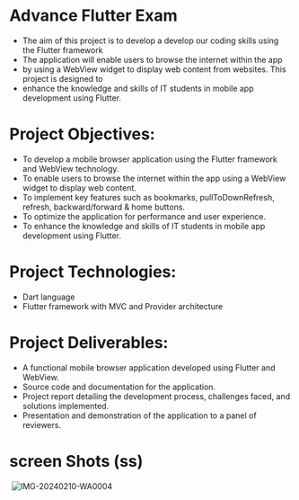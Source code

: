 # Advance Flutter Exam
- The aim of this project is to develop a develop our coding skills using the Flutter framework
-  The application will enable users to browse the internet within the app
- by using a WebView widget to display web content from websites. This project is designed to
- enhance the knowledge and skills of IT students in mobile app development using Flutter.
# Project Objectives:
- To develop a mobile browser application using the Flutter framework and WebView
technology.
- To enable users to browse the internet within the app using a WebView widget to display web
content.
- To implement key features such as bookmarks, pullToDownRefresh, refresh, backward/forward
& home buttons.
- To optimize the application for performance and user experience.
- To enhance the knowledge and skills of IT students in mobile app development using Flutter.
# Project Technologies:
- Dart language
- Flutter framework with MVC and Provider architecture
# Project Deliverables:
- A functional mobile browser application developed using Flutter and WebView.
- Source code and documentation for the application.
- Project report detailing the development process, challenges faced, and solutions implemented.
- Presentation and demonstration of the application to a panel of reviewers.
# screen Shots (ss)
<img src> ![IMG-20240210-WA0004](https://github.com/dipak2005/advance_flutter_exam/assets/143473007/ad4ec8e4-6b56-4393-9c29-aa4c5f0f336e)
